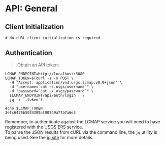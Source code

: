 # API: General

## Client Initialization


```shell
# No cURL client initialization is required
```

## Authentication

> Obtain an API token:

```shell
LCMAP_ENDPOINT=http://localhost:8080
LCMAP_TOKEN=$(curl -s -X POST \
  -H "Accept: application/vnd.usgs.lcmap.v0.0+json" \
  -d "username=`cat ~/.usgs/username`" \
  -d "password=`cat ~/.usgs/password`" \
  $LCMAP_ENDPOINT/api/auth/login | \
  jq -r '.token')
```
```shell
echo $LCMAP_TOKEN
3efc6475b5034309af00549a77b7a6e3
```

<aside class="info">
Remember, to authenticate against the LCMAP service you will need to have registered with the <a href="https://ers.cr.usgs.gov/login/">USGS ERS</a> service.
</aside>

<aside class="info">
To parse the JSON results from cURL via the command line, the <code>jq</code>  utility is being used. See the <a href="https://stedolan.github.io/jq/">jq site</a> for more details.
</aside>
